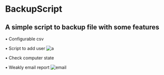 # BackupScript

## A simple script to backup file with some features

• Configurable csv

• Script to add user
![a](https://github.com/Bouly/BackupScript/assets/94909482/9b3ace8e-71c0-499c-b83a-c33943fbcdd0)


• Check computer state

• Weakly email report
![email](https://github.com/Bouly/BackupScript/assets/94909482/17590110-436c-470c-9774-83a5b253ed72)
